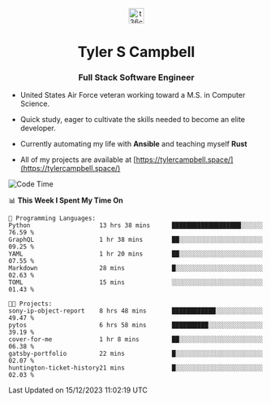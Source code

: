 <p align="center">
<a href="https://www.linkedin.com/in/t36campbell" target="blank"><img align="center" src="https://ik.imagekit.io/t36campbell/Portfolio/linkedin.png.original_m8bbGgPh6.png" alt="t36campbell" height="30" width="30" /></a>
</p>
<h1 align="center">Tyler S Campbell</h1>
<h3 align="center">Full Stack Software Engineer</h3>

* United States Air Force veteran working toward a M.S. in Computer Science.

* Quick study, eager to cultivate the skills needed to become an elite developer.

* Currently automating my life with **Ansible** and teaching myself **Rust**

* All of my projects are available at [https://tylercampbell.space/](https://tylercampbell.space/)

<!--START_SECTION:waka-->
![Code Time](http://img.shields.io/badge/Code%20Time-3%2C041%20hrs%203%20mins-blue)

📊 **This Week I Spent My Time On** 

```text
💬 Programming Languages: 
Python                   13 hrs 38 mins      ███████████████████░░░░░░   76.59 % 
GraphQL                  1 hr 38 mins        ██░░░░░░░░░░░░░░░░░░░░░░░   09.25 % 
YAML                     1 hr 20 mins        ██░░░░░░░░░░░░░░░░░░░░░░░   07.55 % 
Markdown                 28 mins             █░░░░░░░░░░░░░░░░░░░░░░░░   02.63 % 
TOML                     15 mins             ░░░░░░░░░░░░░░░░░░░░░░░░░   01.43 % 

🐱‍💻 Projects: 
sony-ip-object-report    8 hrs 48 mins       ████████████░░░░░░░░░░░░░   49.47 % 
pytos                    6 hrs 58 mins       ██████████░░░░░░░░░░░░░░░   39.19 % 
cover-for-me             1 hr 8 mins         ██░░░░░░░░░░░░░░░░░░░░░░░   06.38 % 
gatsby-portfolio         22 mins             █░░░░░░░░░░░░░░░░░░░░░░░░   02.07 % 
huntington-ticket-history21 mins             █░░░░░░░░░░░░░░░░░░░░░░░░   02.03 % 
```


 Last Updated on 15/12/2023 11:02:19 UTC
<!--END_SECTION:waka-->
